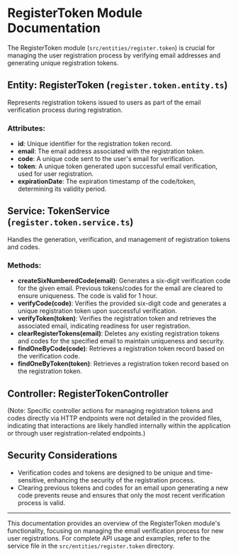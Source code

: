 # RegisterToken Module Documentation

The RegisterToken module (`src/entities/register.token`) is crucial for managing the user registration process by verifying email addresses and generating unique registration tokens.

## Entity: RegisterToken (`register.token.entity.ts`)

Represents registration tokens issued to users as part of the email verification process during registration.

### Attributes:

-   **id**: Unique identifier for the registration token record.
-   **email**: The email address associated with the registration token.
-   **code**: A unique code sent to the user's email for verification.
-   **token**: A unique token generated upon successful email verification, used for user registration.
-   **expirationDate**: The expiration timestamp of the code/token, determining its validity period.

## Service: TokenService (`register.token.service.ts`)

Handles the generation, verification, and management of registration tokens and codes.

### Methods:

-   **createSixNumberedCode(email)**: Generates a six-digit verification code for the given email. Previous tokens/codes for the email are cleared to ensure uniqueness. The code is valid for 1 hour.
-   **verifyCode(code)**: Verifies the provided six-digit code and generates a unique registration token upon successful verification.
-   **verifyToken(token)**: Verifies the registration token and retrieves the associated email, indicating readiness for user registration.
-   **clearRegisterTokens(email)**: Deletes any existing registration tokens and codes for the specified email to maintain uniqueness and security.
-   **findOneByCode(code)**: Retrieves a registration token record based on the verification code.
-   **findOneByToken(token)**: Retrieves a registration token record based on the registration token.

## Controller: RegisterTokenController

(Note: Specific controller actions for managing registration tokens and codes directly via HTTP endpoints were not detailed in the provided files, indicating that interactions are likely handled internally within the application or through user registration-related endpoints.)

## Security Considerations

-   Verification codes and tokens are designed to be unique and time-sensitive, enhancing the security of the registration process.
-   Clearing previous tokens and codes for an email upon generating a new code prevents reuse and ensures that only the most recent verification process is valid.

---

This documentation provides an overview of the RegisterToken module's functionality, focusing on managing the email verification process for new user registrations. For complete API usage and examples, refer to the service file in the `src/entities/register.token` directory.
